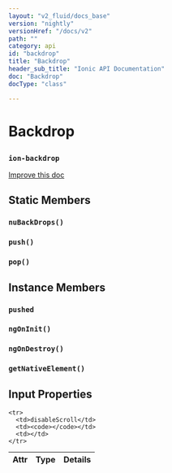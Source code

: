 ```yaml
---
layout: "v2_fluid/docs_base"
version: "nightly"
versionHref: "/docs/v2"
path: ""
category: api
id: "backdrop"
title: "Backdrop"
header_sub_title: "Ionic API Documentation"
doc: "Backdrop"
docType: "class"

---
```










<h1 class="api-title">
<a class="anchor" name="backdrop" href="#backdrop"></a>

Backdrop
<h3><code>ion-backdrop</code></h3>






</h1>

<a class="improve-v2-docs" href="http://github.com/driftyco/ionic/edit/master//src/components/backdrop/backdrop.ts#L3">
Improve this doc
</a>











<!-- @usage tag -->


<!-- @property tags -->
<h2><a class="anchor" name="static-members" href="#static-members"></a>Static Members</h2>
<div id="nuBackDrops"></div>
<h3><a class="anchor" name="nuBackDrops" href="#nuBackDrops"></a><code>nuBackDrops()</code>
  
</h3>











<div id="push"></div>
<h3><a class="anchor" name="push" href="#push"></a><code>push()</code>
  
</h3>











<div id="pop"></div>
<h3><a class="anchor" name="pop" href="#pop"></a><code>pop()</code>
  
</h3>













<!-- instance methods on the class -->

<h2><a class="anchor" name="instance-members" href="#instance-members"></a>Instance Members</h2>

<div id="pushed"></div>

<h3>
<a class="anchor" name="pushed" href="#pushed"></a>
<code>pushed</code>
  

</h3>












<div id="ngOnInit"></div>

<h3>
<a class="anchor" name="ngOnInit" href="#ngOnInit"></a>
<code>ngOnInit()</code>
  

</h3>












<div id="ngOnDestroy"></div>

<h3>
<a class="anchor" name="ngOnDestroy" href="#ngOnDestroy"></a>
<code>ngOnDestroy()</code>
  

</h3>












<div id="getNativeElement"></div>

<h3>
<a class="anchor" name="getNativeElement" href="#getNativeElement"></a>
<code>getNativeElement()</code>
  

</h3>











<!-- input methods on the class -->
<h2><a class="anchor" name="input-properties" href="#input-properties"></a>Input Properties</h2>
<table class="table param-table" style="margin:0;">
  <thead>
    <tr>
      <th>Attr</th>
      <th>Type</th>
      <th>Details</th>
    </tr>
  </thead>
  <tbody>
    
    <tr>
      <td>disableScroll</td>
      <td><code></code></td>
      <td></td>
    </tr>
    
  </tbody>
</table>


<!-- related link --><!-- end content block -->


<!-- end body block -->

